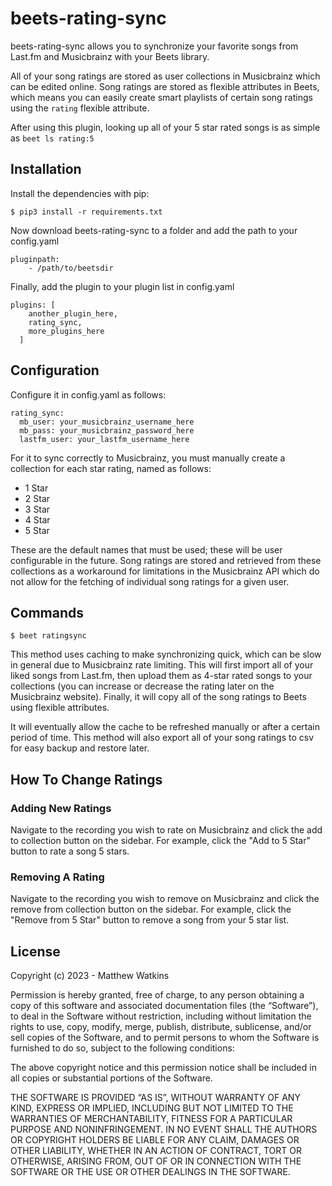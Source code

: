 # beets-rating-sync
beets-rating-sync allows you to synchronize your favorite songs from Last.fm and Musicbrainz with your Beets library.

All of your song ratings are stored as user collections in Musicbrainz which can be edited online. Song ratings are stored as flexible attributes in Beets, which means you can easily create smart playlists of certain song ratings using the `rating` flexible attribute.

After using this plugin, looking up all of your 5 star rated songs is as simple as `beet ls rating:5`

## Installation

Install the dependencies with pip:
```
$ pip3 install -r requirements.txt
```

Now download beets-rating-sync to a folder and add the path to your config.yaml
```
pluginpath:
    - /path/to/beetsdir
```

Finally, add the plugin to your plugin list in config.yaml

```
plugins: [
    another_plugin_here,
    rating_sync,
    more_plugins_here
  ]
```
## Configuration
Configure it in config.yaml as follows:

```
rating_sync:
  mb_user: your_musicbrainz_username_here
  mb_pass: your_musicbrainz_password_here
  lastfm_user: your_lastfm_username_here
```

For it to sync correctly to Musicbrainz, you must manually create a collection for each star rating, named as follows:
- 1 Star
- 2 Star
- 3 Star
- 4 Star
- 5 Star

These are the default names that must be used; these will be user configurable in the future. Song ratings are stored and retrieved from these collections as a workaround for limitations in the Musicbrainz API which do not allow for the fetching of individual song ratings for a given user.

## Commands
```
$ beet ratingsync
```
This method uses caching to make synchronizing quick, which can be slow in general due to Musicbrainz rate limiting. This will first import all of your liked songs from Last.fm, then upload them as 4-star rated songs to your collections (you can increase or decrease the rating later on the Musicbrainz website). Finally, it will copy all of the song ratings to Beets using flexible attributes.

It will eventually allow the cache to be refreshed manually or after a certain period of time. This method will also export all of your song ratings to csv for easy backup and restore later.

## How To Change Ratings

### Adding New Ratings
Navigate to the recording you wish to rate on Musicbrainz and click the add to collection button on the sidebar.
For example, click the "Add to 5 Star" button to rate a song 5 stars.

### Removing A Rating
Navigate to the recording you wish to remove on Musicbrainz and click the remove from collection button on the sidebar.
For example, click the "Remove from 5 Star" button to remove a song from your 5 star list.

## License
Copyright (c) 2023 - Matthew Watkins

Permission is hereby granted, free of charge, to any person obtaining a copy of this software and associated documentation files (the “Software”), to deal in the Software without restriction, including without limitation the rights to use, copy, modify, merge, publish, distribute, sublicense, and/or sell copies of the Software, and to permit persons to whom the Software is furnished to do so, subject to the following conditions:

The above copyright notice and this permission notice shall be included in all copies or substantial portions of the Software.

THE SOFTWARE IS PROVIDED “AS IS”, WITHOUT WARRANTY OF ANY KIND, EXPRESS OR IMPLIED, INCLUDING BUT NOT LIMITED TO THE WARRANTIES OF MERCHANTABILITY, FITNESS FOR A PARTICULAR PURPOSE AND NONINFRINGEMENT. IN NO EVENT SHALL THE AUTHORS OR COPYRIGHT HOLDERS BE LIABLE FOR ANY CLAIM, DAMAGES OR OTHER LIABILITY, WHETHER IN AN ACTION OF CONTRACT, TORT OR OTHERWISE, ARISING FROM, OUT OF OR IN CONNECTION WITH THE SOFTWARE OR THE USE OR OTHER DEALINGS IN THE SOFTWARE.
